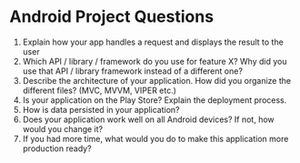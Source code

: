 # Android Project Questions

1. Explain how your app handles a request and displays the result to the user
1. Which API / library / framework do you use for feature X?  Why did you use that API / library framework instead of a different one?
1. Describe the architecture of your application.  How did you organize the different files? (MVC, MVVM, VIPER etc.)
1. Is your application on the Play Store?  Explain the deployment process.
1. How is data persisted in your application?
1. Does your application work well on all Android devices?  If not, how would you change it?
1. If you had more time, what would you do to make this application more production ready?
